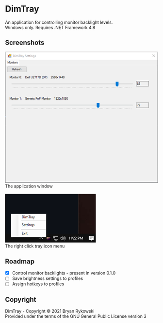 # DimTray
An application for controlling monitor backlight levels.\
Windows only. Requires .NET Framework 4.8
## Screenshots
![Application window](README_images/application.png)\
The application window
\
\
![Tray icon menu](README_images/taskbar.png)\
The right click tray icon menu
## Roadmap
- [x] Control monitor backlights - present in version 0.1.0
- [ ] Save brightness settings to profiles
- [ ] Assign hotkeys to profiles
## Copyright
DimTray - Copyright © 2021 Bryan Rykowski\
Provided under the terms of the GNU General Public License version 3
